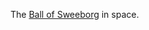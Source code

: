 The [Ball of Sweeborg](https://knowyourmeme.com/memes/the-ball-of-swiborg-%D1%88%D0%B0%D1%80-%D1%81%D0%B2%D0%B8%D0%B1%D0%BE%D1%80%D0%B3%D0%B0) in space.
